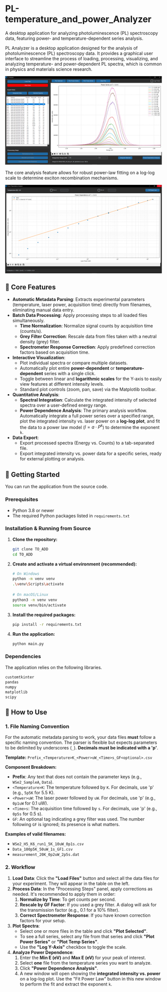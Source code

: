 # PL-temperature_and_power_Analyzer
A desktop application for analyzing photoluminescence (PL) spectroscopy data, featuring power- and temperature-dependent series analysis.

PL Analyzer is a desktop application designed for the analysis of photoluminescence (PL) spectroscopy data. It provides a graphical user interface to streamline the process of loading, processing, visualizing, and analyzing temperature- and power-dependent PL spectra, which is common in physics and materials science research.

![PL Analyzer Screenshot](https://github.com/nikodemsokolowski/PL-temperature_and_power_Analyzer/blob/main/fig1.png?raw=true)

The core analysis feature allows for robust power-law fitting on a log-log scale to determine exciton recombination mechanisms.

![Power Law Fitting Screenshot](https://github.com/nikodemsokolowski/PL-temperature_and_power_Analyzer/blob/main/fig2.png?raw=true)

## 🔬 Core Features

* **Automatic Metadata Parsing**: Extracts experimental parameters (temperature, laser power, acquisition time) directly from filenames, eliminating manual data entry.
* **Batch Data Processing**: Apply processing steps to all loaded files simultaneously.
    * **Time Normalization**: Normalize signal counts by acquisition time (counts/s).
    * **Grey Filter Correction**: Rescale data from files taken with a neutral density (grey) filter.
    * **Spectrometer Response Correction**: Apply predefined correction factors based on acquisition time.
* **Interactive Visualization**:
    * Plot individual spectra or compare multiple datasets.
    * Automatically plot entire **power-dependent** or **temperature-dependent** series with a single click.
    * Toggle between linear and **logarithmic scales** for the Y-axis to easily view features at different intensity levels.
    * Standard plot controls (zoom, pan, save) via the Matplotlib toolbar.
* **Quantitative Analysis**:
    * **Spectral Integration**: Calculate the integrated intensity of selected spectra over a user-defined energy range.
    * **Power Dependence Analysis**: The primary analysis workflow. Automatically integrate a full power series over a specified range, plot the integrated intensity vs. laser power on a **log-log plot**, and fit the data to a power law model ($I = a \cdot P^k$) to determine the exponent `k`.
* **Data Export**:
    * Export processed spectra (Energy vs. Counts) to a tab-separated file.
    * Export integrated intensity vs. power data for a specific series, ready for external plotting or analysis.

## 🚀 Getting Started

You can run the application from the source code.

### Prerequisites

* Python 3.8 or newer
* The required Python packages listed in `requirements.txt`

### Installation & Running from Source

1.  **Clone the repository:**
    ```bash
    git clone TO_ADD
    cd TO_ADD
    ```

2.  **Create and activate a virtual environment (recommended):**
    ```bash
    # On Windows
    python -m venv venv
    .\venv\Scripts\activate

    # On macOS/Linux
    python3 -m venv venv
    source venv/bin/activate
    ```

3.  **Install the required packages:**
    ```bash
    pip install -r requirements.txt
    ```

4.  **Run the application:**
    ```bash
    python main.py
    ```

### Dependencies

The application relies on the following libraries.

```
customtkinter
pandas
numpy
matplotlib
scipy
```

## 📖 How to Use

### 1. File Naming Convention

For the automatic metadata parsing to work, your data files **must** follow a specific naming convention. The parser is flexible but expects parameters to be delimited by underscores (`_`). **Decimals must be indicated with a 'p'**.

**Template:** `Prefix_<Temperature>K_<Power>uW_<Time>s_GF<optional>.csv`

**Component Breakdown:**
* **Prefix**: Any text that does not contain the parameter keys (e.g., `WSe2_SampleA`, `Data`).
* `<Temperature>K`: The temperature followed by `K`. For decimals, use 'p' (e.g., `5p5K` for 5.5 K).
* `<Power>uW`: The laser power followed by `uW`. For decimals, use 'p' (e.g., `0p1uW` for 0.1 uW).
* `<Time>s`: The acquisition time followed by `s`. For decimals, use 'p' (e.g., `0p5s` for 0.5 s).
* `GF`: An optional tag indicating a grey filter was used. The number following `GF` is ignored; its presence is what matters.

**Examples of valid filenames:**
* `WSe2_H5_K6_run1_5K_10uW_0p1s.csv`
* `Data_100p5K_50uW_1s_GF1.csv`
* `measurement_20K_0p2uW_2p5s.dat`

### 2. Workflow

1.  **Load Data**: Click the **"Load Files"** button and select all the data files for your experiment. They will appear in the table on the left.
2.  **Process Data**: In the "Processing Steps" panel, apply corrections as needed. It's recommended to apply them in order:
    1.  **Normalize by Time**: To get counts per second.
    2.  **Rescale by GF Factor**: If you used a grey filter. A dialog will ask for the transmission factor (e.g., 0.1 for a 10% filter).
    3.  **Correct Spectrometer Response**: If you have known correction factors for your setup.
4.  **Plot Spectra**:
    * Select one or more files in the table and click **"Plot Selected"**.
    * To see a full series, select any file from that series and click **"Plot Power Series"** or **"Plot Temp Series"**.
    * Use the **"Log Y-Axis"** checkbox to toggle the scale.
5.  **Analyze Power Dependence**:
    1.  Enter the **Min E (eV)** and **Max E (eV)** for your peak of interest.
    2.  Select **one** file from the temperature series you want to analyze.
    3.  Click **"Power Dependence Analysis"**.
    4.  A new window will open showing the **integrated intensity vs. power** on a log-log plot. Use the "Fit Power Law" button in this new window to perform the fit and extract the exponent `k`.

